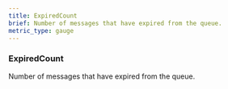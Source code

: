 ```yaml
---
title: ExpiredCount
brief: Number of messages that have expired from the queue.
metric_type: gauge
---
```

### ExpiredCount

Number of messages that have expired from the queue. 
